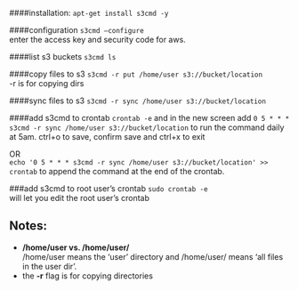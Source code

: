 ####installation:
`` apt-get install s3cmd -y ``

####configuration
`` s3cmd —configure ``  
enter the access key and security code for aws.

####list s3 buckets
`` s3cmd ls ``

####copy files to s3
`` s3cmd -r put /home/user s3://bucket/location ``  
-r is for copying dirs

####sync files to s3
`` s3cmd -r sync /home/user s3://bucket/location ``

####add s3cmd to crontab
`` crontab -e ``
and in the new screen add `` 0 5 * * * s3cmd -r sync /home/user s3://bucket/location `` to run the command daily at 5am.
ctrl+o to save, confirm save and ctrl+x to exit

OR  
`` echo '0 5 * * * s3cmd -r sync /home/user s3://bucket/location' >> crontab ``
to append the command at the end of the crontab.

###add s3cmd to root user’s crontab
`` sudo crontab -e ``  
will let you edit the root user’s crontab

Notes:
---
- **/home/user vs. /home/user/**  
/home/user means the ‘user’ directory and /home/user/ means ‘all files in the user dir’.
- the **-r** flag is for copying directories
